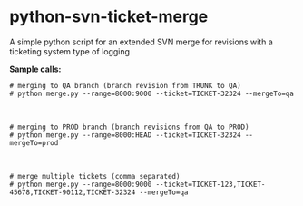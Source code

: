 python-svn-ticket-merge
=======================

A simple python script for an extended SVN merge for revisions with a ticketing system type of logging


**Sample calls:**
	
	# merging to QA branch (branch revision from TRUNK to QA)
	# python merge.py --range=8000:9000 --ticket=TICKET-32324 --mergeTo=qa
&nbsp;

	# merging to PROD branch (branch revisions from QA to PROD)
	# python merge.py --range=8000:HEAD --ticket=TICKET-32324 --mergeTo=prod
&nbsp;

	# merge multiple tickets (comma separated)
	# python merge.py --range=8000:9000 --ticket=TICKET-123,TICKET-45678,TICKET-90112,TICKET-32324 --mergeTo=qa